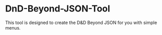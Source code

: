 # DnD-Beyond-JSON-Tool

This tool is designed to create the D&D Beyond JSON for you with simple menus.